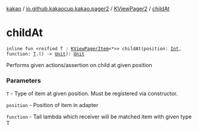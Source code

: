 [kakao](../../index.md) / [io.github.kakaocup.kakao.pager2](../index.md) / [KViewPager2](index.md) / [childAt](./child-at.md)

# childAt

`inline fun <reified T : `[`KViewPagerItem`](../-k-view-pager-item/index.md)`<*>> childAt(position: `[`Int`](https://kotlinlang.org/api/latest/jvm/stdlib/kotlin/-int/index.html)`, function: `[`T`](child-at.md#T)`.() -> `[`Unit`](https://kotlinlang.org/api/latest/jvm/stdlib/kotlin/-unit/index.html)`): `[`Unit`](https://kotlinlang.org/api/latest/jvm/stdlib/kotlin/-unit/index.html)

Performs given actions/assertion on child at given position

### Parameters

`T` - Type of item at given position. Must be registered via constructor.

`position` - Position of item in adapter

`function` - Tail lambda which receiver will be matched item with given type T